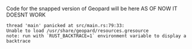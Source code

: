Code for the snapped version of Geopard will be here
AS OF NOW IT DOESNT WORK
```
thread 'main' panicked at src/main.rs:79:33:
Unable to load /usr/share/geopard/resources.gresource
note: run with `RUST_BACKTRACE=1` environment variable to display a backtrace
```
